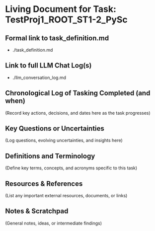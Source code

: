 # Living Document for Task: TestProj1_ROOT_ST1-2_PySc

## Formal link to task_definition.md
- ./task_definition.md

## Link to full LLM Chat Log(s)
- ./llm_conversation_log.md

## Chronological Log of Tasking Completed (and when)
(Record key actions, decisions, and dates here as the task progresses)

## Key Questions or Uncertainties
(Log questions, evolving uncertainties, and insights here)

## Definitions and Terminology
(Define key terms, concepts, and acronyms specific to this task)

## Resources & References
(List any important external resources, documents, or links)

## Notes & Scratchpad
(General notes, ideas, or intermediate findings)
